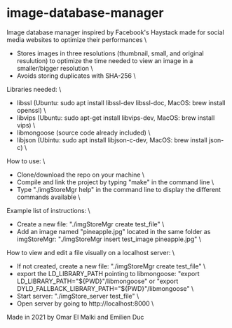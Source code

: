 # image-database-manager

Image database manager inspired by Facebook's Haystack made for social media websites to optimize their performances \
- Stores images in three resolutions (thumbnail, small, and original resulution) to optimize the time needed to view an image in a smaller/bigger resolution \
- Avoids storing duplicates with SHA-256 \

Libraries needed: \
- libssl (Ubuntu: sudo apt install libssl-dev libssl-doc, MacOS: brew install openssl) \
- libvips (Ubuntu: sudo apt-get install libvips-dev, MacOS: brew install vips) \
- libmongoose (source code already included) \
- libjson (Ubintu: sudo apt install libjson-c-dev, MacOS: brew install json-c) \

How to use: \
- Clone/download the repo on your machine \
- Compile and link the project by typing "make" in the command line \
- Type "./imgStoreMgr help" in the command line to display the different commands available \

Example list of instructions: \
- Create a new file: "./imgStoreMgr create test_file" \
- Add an image named "pineapple.jpg" located in the same folder as imgStoreMgr: "./imgStoreMgr insert test_image pineapple.jpg" \

How to view and edit a file visually on a localhost server: \
- If not created, create a new file: "./imgStoreMgr create test_file" \
- export the LD_LIBRARY_PATH pointing to libmongoose: "export LD_LIBRARY_PATH="${PWD}"/libmongoose" or "export DYLD_FALLBACK_LIBRARY_PATH="${PWD}"/libmongoose" \
- Start server: "./imgStore_server test_file" \
- Open server by going to http://localhost:8000 \

Made in 2021 by Omar El Malki and Emilien Duc
